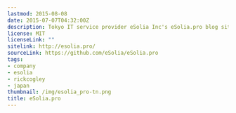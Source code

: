 ```yaml
---
lastmod: 2015-08-08
date: 2015-07-07T04:32:00Z
description: Tokyo IT service provider eSolia Inc's eSolia.pro blog site, powered by Hugo.
license: MIT
licenseLink: ""
sitelink: http://esolia.pro/
sourceLink: https://github.com/eSolia/eSolia.pro
tags:
- company
- esolia
- rickcogley
- japan
thumbnail: /img/esolia_pro-tn.png
title: eSolia.pro
---
```

